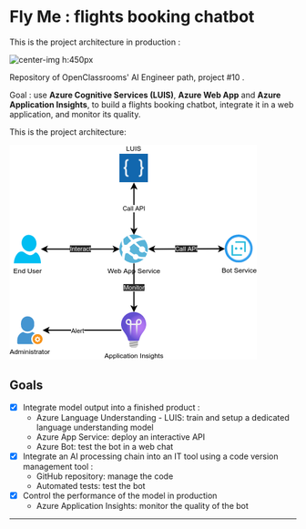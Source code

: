 # Fly Me : flights booking chatbot

This is the project architecture in production :

![center-img h:450px](https://user.oc-static.com/upload/2019/10/24/15719…e%CC%81cran%202019-10-24%20a%CC%80%2014.14.41.png)

Repository of OpenClassrooms' AI Engineer path, project #10 .

Goal : use **Azure Cognitive Services (LUIS)**, **Azure Web App** and **Azure Application Insights**, to build a flights booking chatbot, integrate it in a web application, and monitor its quality.

This is the project architecture:

![center-img h:450px](media/architecture.drawio.png "Current MVP architecture")

## Goals

-   [x] Integrate model output into a finished product :
    -   Azure Language Understanding - LUIS: train and setup a dedicated language understanding model
    -   Azure App Service: deploy an interactive API
    -   Azure Bot: test the bot in a web chat
-   [x] Integrate an AI processing chain into an IT tool using a code version management tool :
    -   GitHub repository: manage the code
    -   Automated tests: test the bot
-   [x] Control the performance of the model in production
    -   Azure Application Insights: monitor the quality of the bot

---